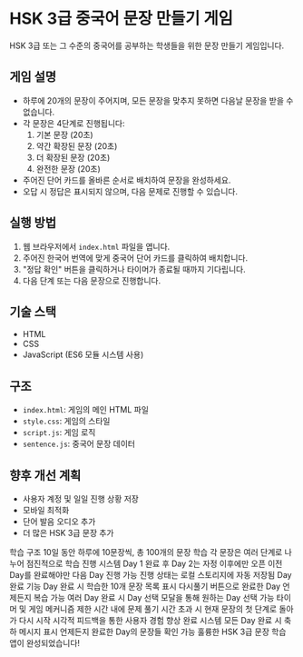 # HSK 3급 중국어 문장 만들기 게임

HSK 3급 또는 그 수준의 중국어를 공부하는 학생들을 위한 문장 만들기 게임입니다.

## 게임 설명

- 하루에 20개의 문장이 주어지며, 모든 문장을 맞추지 못하면 다음날 문장을 받을 수 없습니다.
- 각 문장은 4단계로 진행됩니다:
  1. 기본 문장 (20초)
  2. 약간 확장된 문장 (20초)
  3. 더 확장된 문장 (20초)
  4. 완전한 문장 (20초)
- 주어진 단어 카드를 올바른 순서로 배치하여 문장을 완성하세요.
- 오답 시 정답은 표시되지 않으며, 다음 문제로 진행할 수 있습니다.

## 실행 방법

1. 웹 브라우저에서 `index.html` 파일을 엽니다.
2. 주어진 한국어 번역에 맞게 중국어 단어 카드를 클릭하여 배치합니다.
3. "정답 확인" 버튼을 클릭하거나 타이머가 종료될 때까지 기다립니다.
4. 다음 단계 또는 다음 문장으로 진행합니다.

## 기술 스택

- HTML
- CSS
- JavaScript (ES6 모듈 시스템 사용)

## 구조

- `index.html`: 게임의 메인 HTML 파일
- `style.css`: 게임의 스타일
- `script.js`: 게임 로직
- `sentence.js`: 중국어 문장 데이터

## 향후 개선 계획

- 사용자 계정 및 일일 진행 상황 저장
- 모바일 최적화
- 단어 발음 오디오 추가
- 더 많은 HSK 3급 문장 추가

학습 구조
10일 동안 하루에 10문장씩, 총 100개의 문장 학습
각 문장은 여러 단계로 나누어 점진적으로 학습
진행 시스템
Day 1 완료 후 Day 2는 자정 이후에만 오픈
이전 Day를 완료해야만 다음 Day 진행 가능
진행 상태는 로컬 스토리지에 자동 저장됨
Day 완료 기능
Day 완료 시 학습한 10개 문장 목록 표시
다시풀기 버튼으로 완료한 Day 언제든지 복습 가능
여러 Day 완료 시 Day 선택 모달을 통해 원하는 Day 선택 가능
타이머 및 게임 메커니즘
제한 시간 내에 문제 풀기
시간 초과 시 현재 문장의 첫 단계로 돌아가 다시 시작
시각적 피드백을 통한 사용자 경험 향상
완료 시스템
모든 Day 완료 시 축하 메시지 표시
언제든지 완료한 Day의 문장들 확인 가능
훌륭한 HSK 3급 문장 학습 앱이 완성되었습니다!
